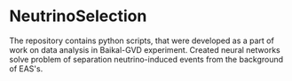 # NeutrinoSelection

The repository contains python scripts, that were developed as a part of work on data analysis in Baikal-GVD experiment. 
Created neural networks solve problem of separation neutrino-induced events from the background of EAS's.
